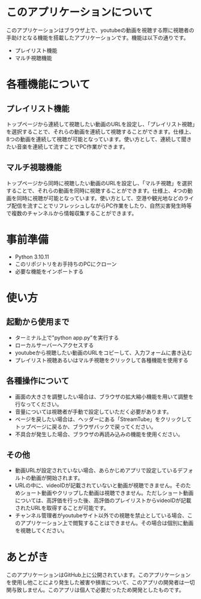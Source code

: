 # このアプリケーションについて
このアプリケーションはブラウザ上で、youtubeの動画を視聴する際に視聴者の手助けとなる機能を搭載したアプリケーションです。機能は以下の通りです。
- プレイリスト機能
- マルチ視聴機能

# 各種機能について
## プレイリスト機能
トップページから連続して視聴したい動画のURLを設定し、「プレイリスト視聴」を選択することで、それらの動画を連続して視聴することができます。仕様上、8つの動画を連続して視聴が可能となっています。使い方として、連続して聞きたい音楽を連続して流すことでPC作業ができます。

## マルチ視聴機能
トップページから同時に視聴したい動画のURLを設定し、「マルチ視聴」を選択することで、それらの動画を同時に視聴することができます。仕様上、4つの動画を同時に視聴が可能となっています。使い方として、空港や観光地などのライブ配信を流すことでリフレッシュしながらPC作業をしたり、自然災害発生時等で複数のチャンネルから情報収集することができます。

# 事前準備
- Python 3.10.11
- このリポジトリをお手持ちのPCにクローン
- 必要な機能をインポートする

# 使い方
## 起動から使用まで
- ターミナル上で"python app.py"を実行する
- ローカルサーバーへアクセスする
- youtubeから視聴したい動画のURLをコピーして、入力フォームに書き込む
- プレイリスト視聴あるいはマルチ視聴をクリックして各種機能を使用する

## 各種操作について
- 画面の大きさを調整したい場合は、ブラウザの拡大縮小機能を用いて調整を行なってください。
- 音量については視聴者が手動で設定していただく必要があります。
- ページを戻したい場合は、ヘッダーにある「StreamTube」をクリックしてトップページに戻るか、ブラウザバックで戻ってください。
- 不具合が発生した場合、ブラウザの再読み込みの機能を使用ください。

## その他
- 動画URLが設定されていない場合、あらかじめアプリで設定しているデフォルトの動画が開始されます。
- URLの中に、videoIDが記載されていないと動画が視聴できません。そのためショート動画やクリップした動画は視聴できません。ただしショート動画については、高評価を行った後、高評価のプレイリストからvideoIDが記載されたURLを取得することが可能です。
- チャンネル管理者がyoutubeサイト以外での視聴を禁止としている場合、このアプリケーション上で閲覧することはできません。その場合は個別に動画を視聴してください。

# あとがき
このアプリケーションはGitHub上に公開されています。このアプリケーションを使用し他ことにより発生した被害や損害について、このアプリの開発者は一切関与致しません。このアプリは個人で必要だったため開発としたものです。